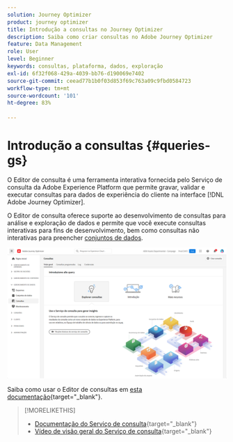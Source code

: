 ```yaml
---
solution: Journey Optimizer
product: journey optimizer
title: Introdução a consultas no Journey Optimizer
description: Saiba como criar consultas no Adobe Journey Optimizer
feature: Data Management
role: User
level: Beginner
keywords: consultas, plataforma, dados, exploração
exl-id: 6f32f068-429a-4039-bb76-d190069e7402
source-git-commit: ceead77b1b0f03d853f69c763a09c9fbd0584723
workflow-type: tm+mt
source-wordcount: '101'
ht-degree: 83%

---
```


# Introdução a consultas {#queries-gs}

O Editor de consulta é uma ferramenta interativa fornecida pelo Serviço de consulta da Adobe Experience Platform que permite gravar, validar e executar consultas para dados de experiência do cliente na interface [!DNL Adobe Journey Optimizer].

O Editor de consulta oferece suporte ao desenvolvimento de consultas para análise e exploração de dados e permite que você execute consultas interativas para fins de desenvolvimento, bem como consultas não interativas para preencher [conjuntos de dados](get-started-datasets.md).

![](assets/queries-home.png)

Saiba como usar o Editor de consultas em [esta documentação](https://experienceleague.adobe.com/docs/experience-platform/query/ui/user-guide.html?lang=pt-BR){target="_blank"}.

>[!MORELIKETHIS]
>
>* [Documentação do Serviço de consulta](https://experienceleague.adobe.com/docs/experience-platform/query/home.html?lang=pt-BR){target="_blank"}
>* [Vídeo de visão geral do Serviço de consulta](https://experienceleague.adobe.com/docs/platform-learn/tutorials/queries/understanding-query-service.html?lang=pt-BR){target="_blank"}
